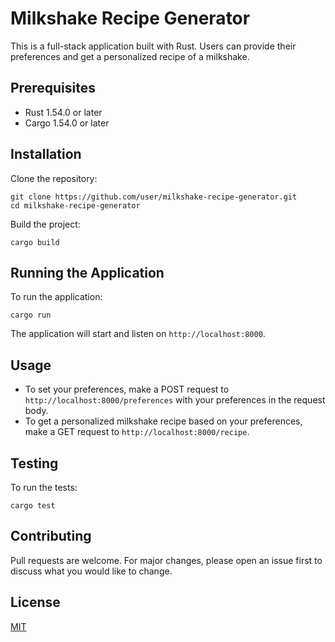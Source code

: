 # Milkshake Recipe Generator

This is a full-stack application built with Rust. Users can provide their preferences and get a personalized recipe of a milkshake.

## Prerequisites

- Rust 1.54.0 or later
- Cargo 1.54.0 or later

## Installation

Clone the repository:

```
git clone https://github.com/user/milkshake-recipe-generator.git
cd milkshake-recipe-generator
```

Build the project:

```
cargo build
```

## Running the Application

To run the application:

```
cargo run
```

The application will start and listen on `http://localhost:8000`.

## Usage

- To set your preferences, make a POST request to `http://localhost:8000/preferences` with your preferences in the request body.
- To get a personalized milkshake recipe based on your preferences, make a GET request to `http://localhost:8000/recipe`.

## Testing

To run the tests:

```
cargo test
```

## Contributing

Pull requests are welcome. For major changes, please open an issue first to discuss what you would like to change.

## License

[MIT](https://choosealicense.com/licenses/mit/)